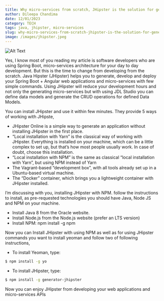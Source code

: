 ```yaml
---
title: Why micro-services from scratch, JHipster is the solution for generate, develop and deploy
author: Dileepa Chandima
date: 12/01/2023
category: TECH
tags: java, jhipster, micro-services
slug: why-micro-services-from-scratch-jhipster-is-the-solution-for-generate-develop-and-deploy
image: /images/jhipster.jpeg
---
```


![Alt Text](/images/jhipster.jpeg)

Yes, I know most of you reading my article is software developers who are using Spring Boot, micro-services architecture for your day to day development. But this is the time to change from developing from the scratch. Java Hipster (JHipster) helps you to generate, develop and deploy your Spring Boot + Angular web applications and micro-services with few simple commands. Using JHipster will reduce your development hours and not only the generating micro-services but with using JDL Studio you can define data models and generate the CRUD operations for defined Data Models.

You can install JHipster and use it within few minutes. They provide 5 ways of working with JHipste,

- JHipster Online is a simple way to generate an application without installing JHipster in the first place.
- “Local installation with Yarn” is the classical way of working with JHipster. Everything is installed on your machine, which can be a little complex to set up, but that’s how most people usually work. In case of doubt, choose this installation.
- “Local installation with NPM” is the same as classical “local installation with Yarn”, but using NPM instead of Yarn
- The Vagrant-based “development box”, with all tools already set up in a Ubuntu-based virtual machine.
- The “Docker” container, which brings you a lightweight container with JHipster installed.

I’m discussing with you, installing JHipster with NPM. follow the instructions to install, as pre-requested technologies you should have Java, Node JS and NPM on your machine.

- Install Java 8 from the Oracle website.
- Install Node.js from the Node.js website (prefer an LTS version)
- Install NPM: npm install -g npm

Now you can Install JHipster with using NPM as well as for using JHipster commands you want to install yeoman and follow two of following instructions,

- To install Yeoman, type:

```sh
$ npm install -g yo
```

- To install JHipster, type:

```sh
$ npm install -g generator-jhipster
```

Now you can enjoy JHipster from developing your web applications and micro-services APIs
